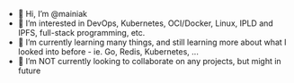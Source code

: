 - 👋 Hi, I’m @mainiak
- 👀 I’m interested in DevOps, Kubernetes, OCI/Docker, Linux, IPLD and IPFS, full-stack programming, etc.
- 🌱 I’m currently learning many things, and still learning more about what I looked into before - ie. Go, Redis, Kubernetes, ...
- 💞️ I’m NOT currently looking to collaborate on any projects, but might in future
<!--
- 📫 How to reach me ...
--->

<!---
mainiak/mainiak is a ✨ special ✨ repository because its `README.md` (this file) appears on your GitHub profile.
You can click the Preview link to take a look at your changes.
--->
